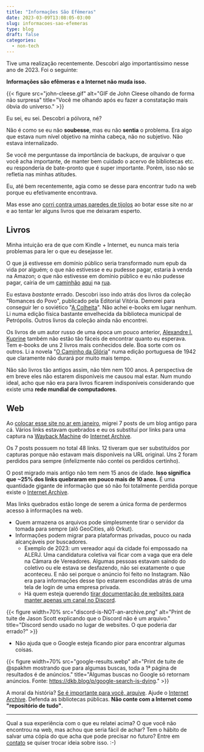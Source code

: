 ```yaml
---
title: "Informações São Efêmeras"
date: 2023-03-09T13:08:05-03:00
slug: informacoes-sao-efemeras
type: blog
draft: false
categories:
  - non-tech
---
```

Tive uma realização recentemente. Descobri algo importantíssimo nesse ano de 2023. Foi o seguinte:

**Informações são efêmeras e a Internet não muda isso.**

{{< figure src="john-cleese.gif" alt="GIF de John Cleese olhando de forma não surpresa" title="Você me olhando após eu fazer a constatação mais óbvia do universo." >}}

Eu sei, eu sei. Descobri a pólvora, né?

Não é como se eu não **soubesse**, mas eu não **sentia** o problema. Era algo que estava num nível objetivo na minha cabeça, não no subjetivo. Não estava internalizado.

Se você me perguntasse da importância de backups, de arquivar o que você acha importante, de manter bem cuidado o acervo de bibliotecas etc. eu responderia de bate-pronto que é super importante. Porém, isso não se refletia nas minhas atitudes.

Eu, até bem recentemente, agia como se desse para encontrar tudo na web porque eu efetivamente encontrava.

Mas esse ano [corri contra umas paredes de tijolos](https://idioms.thefreedictionary.com/run+into+a+brick+wall) ao botar esse site no ar e ao tentar ler alguns livros que me deixaram esperto.

## Livros

Minha intuição era de que com Kindle + Internet, eu nunca mais teria problemas para ler o que eu desejasse ler.

O que já estivesse em domínio público seria transformado num epub da vida por alguém; o que não estivesse e eu pudesse pagar, estaria à venda na Amazon; o que não estivesse em domínio público e eu não pudesse pagar, cairia de um [caminhão](https://libgen.rs) [aqui](https://sci-hub.ru) na [rua](https://t.me/Literary2019).

Eu estava *bastante* errado. Descobri isso indo atrás dos livros da coleção "Romances do Povo", publicado pela Editorial Vitória. Demorei para conseguir ler o soviético "[A Colheita](/books/a-colheita)". Não achei e-books em lugar nenhum. Li numa edição física bastante envelhecida da biblioteca municipal de Petrópolis. Outros livros da coleção ainda não encontrei.

Os livros de um autor russo de uma época um pouco anterior, [Alexandre I. Kuprine](https://pt.wikipedia.org/wiki/Alexandre_Ivanovich_Kuprin) também não estão tão fáceis de encontrar quanto eu esperava. Tem e-books de uns 2 livros mais conhecidos dele. Boa sorte com os outros. Li a novela "[O Caminho da Glória](/books/o-caminho-da-gloria/)" numa edição portuguesa de 1942 que claramente não durará por muito mais tempo.

Não são livros tão antigos assim, não têm nem 100 anos. A perspectiva de em breve eles não estarem disponíveis me causou mal estar. Num mundo ideal, acho que não era para livros ficarem indisponíveis considerando que existe uma **rede mundial de computadores**.

## Web

Ao [colocar esse site no ar em janeiro](/blog/hello-world), migrei 7 posts de um blog antigo para cá. Vários links estavam quebrados e eu os substituí por links para uma captura na [Wayback Machine](https://web.archive.org/) do [Internet Archive](https://archive.org/).

Os 7 posts possuem no total 48 links. 12 tiveram que ser substituídos por capturas porque não estavam mais disponíveis na URL original. Uns 2 foram perdidos para sempre (infelizmente não contei os perdidos certinho).

O post migrado mais antigo não tem nem 15 anos de idade. **Isso significa que ~25% dos links quebraram em pouco mais de 10 anos.** É uma quantidade gigante de informação que só não foi totalmente perdida porque existe o [Internet Archive](https://archive.org).

Mas links quebrados estão longe de serem a única forma de perdermos acesso à informações na web.

* Quem armazena os arquivos pode simplesmente tirar o servidor da tomada para sempre (alô GeoCities, alô Orkut).
* Informações podem migrar para plataformas privadas, pouco ou nada alcançáveis por buscadores.
	* Exemplo de 2023: um vereador aqui da cidade foi empossado na ALERJ. Uma candidatura coletiva vai ficar com a vaga que era dele na Câmara de Vereadores. Algumas pessoas estavam saindo do coletivo ou ele estava se desfazendo, não sei exatamente o que aconteceu. E não sei porque o anúncio foi feito no Instagram. Não era para informações desse tipo estarem escondidas atrás de uma tela de login de uma empresa privada.
	* Há quem esteja querendo [tirar documentação de websites para manter apenas um canal no Discord](http://ascii.textfiles.com/archives/5509).

{{< figure width=70% src="discord-is-NOT-an-archive.png" alt="Print de tuite de Jason Scott explicando que o Discord não é um arquivo." title="Discord sendo usado no lugar de websites. O que poderia dar errado?" >}}

* Não ajuda que o Google esteja ficando pior para encontrar algumas coisas.

{{< figure width=70% src="google-results.webp" alt="Print de tuite de @spakhm mostrando que para algumas buscas, toda a 1ª página de resultados é de anúncios." title="Algumas buscas no Google só retornam anúncios. Fonte: https://dkb.blog/p/google-search-is-dying." >}}

A moral da história? [Se é importante para você, arquive](https://rubenerd.com/archive-it-if-you-care-about-it/). Ajude o [Internet Archive](https://archive.org/). Defenda as bibliotecas públicas. **Não conte com a Internet como "repositório de tudo"**.

------

Qual a sua experiência com o que eu relatei acima? O que você não encontrou na web, mas achou que seria fácil de achar? Tem o hábito de salvar uma cópia do que acha que pode precisar no futuro? Entre em [contato](/contact/) se quiser trocar ideia sobre isso. :-)
